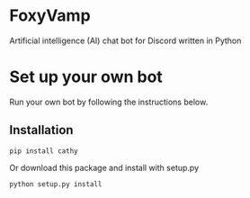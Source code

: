 # FoxyVamp
Artificial intelligence (AI) chat bot for Discord written in Python

# Set up your own bot

Run your own bot by following the instructions below.

## Installation

    pip install cathy
    
Or download this package and install with setup.py 

    python setup.py install
